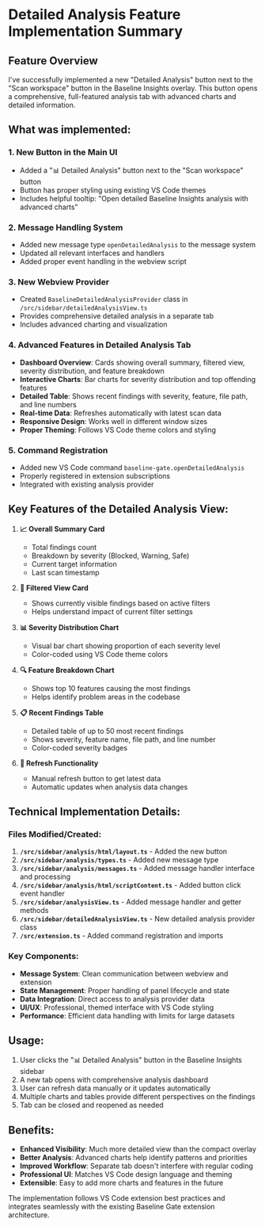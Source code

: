 # Detailed Analysis Feature Implementation Summary

## Feature Overview
I've successfully implemented a new "Detailed Analysis" button next to the "Scan workspace" button in the Baseline Insights overlay. This button opens a comprehensive, full-featured analysis tab with advanced charts and detailed information.

## What was implemented:

### 1. New Button in the Main UI
- Added a "📊 Detailed Analysis" button next to the "Scan workspace" button
- Button has proper styling using existing VS Code themes
- Includes helpful tooltip: "Open detailed Baseline Insights analysis with advanced charts"

### 2. Message Handling System
- Added new message type `openDetailedAnalysis` to the message system
- Updated all relevant interfaces and handlers
- Added proper event handling in the webview script

### 3. New Webview Provider
- Created `BaselineDetailedAnalysisProvider` class in `/src/sidebar/detailedAnalysisView.ts`
- Provides comprehensive detailed analysis in a separate tab
- Includes advanced charting and visualization

### 4. Advanced Features in Detailed Analysis Tab
- **Dashboard Overview**: Cards showing overall summary, filtered view, severity distribution, and feature breakdown
- **Interactive Charts**: Bar charts for severity distribution and top offending features
- **Detailed Table**: Shows recent findings with severity, feature, file path, and line numbers
- **Real-time Data**: Refreshes automatically with latest scan data
- **Responsive Design**: Works well in different window sizes
- **Proper Theming**: Follows VS Code theme colors and styling

### 5. Command Registration
- Added new VS Code command `baseline-gate.openDetailedAnalysis`
- Properly registered in extension subscriptions
- Integrated with existing analysis provider

## Key Features of the Detailed Analysis View:

1. **📈 Overall Summary Card**
   - Total findings count
   - Breakdown by severity (Blocked, Warning, Safe)
   - Current target information
   - Last scan timestamp

2. **🎯 Filtered View Card**
   - Shows currently visible findings based on active filters
   - Helps understand impact of current filter settings

3. **📊 Severity Distribution Chart**
   - Visual bar chart showing proportion of each severity level
   - Color-coded using VS Code theme colors

4. **🔍 Feature Breakdown Chart**
   - Shows top 10 features causing the most findings
   - Helps identify problem areas in the codebase

5. **📋 Recent Findings Table**
   - Detailed table of up to 50 most recent findings
   - Shows severity, feature name, file path, and line number
   - Color-coded severity badges

6. **🔄 Refresh Functionality**
   - Manual refresh button to get latest data
   - Automatic updates when analysis data changes

## Technical Implementation Details:

### Files Modified/Created:
1. **`/src/sidebar/analysis/html/layout.ts`** - Added the new button
2. **`/src/sidebar/analysis/types.ts`** - Added new message type
3. **`/src/sidebar/analysis/messages.ts`** - Added message handler interface and processing
4. **`/src/sidebar/analysis/html/scriptContent.ts`** - Added button click event handler
5. **`/src/sidebar/analysisView.ts`** - Added message handler and getter methods
6. **`/src/sidebar/detailedAnalysisView.ts`** - New detailed analysis provider class
7. **`/src/extension.ts`** - Added command registration and imports

### Key Components:
- **Message System**: Clean communication between webview and extension
- **State Management**: Proper handling of panel lifecycle and state
- **Data Integration**: Direct access to analysis provider data
- **UI/UX**: Professional, themed interface with VS Code styling
- **Performance**: Efficient data handling with limits for large datasets

## Usage:
1. User clicks the "📊 Detailed Analysis" button in the Baseline Insights sidebar
2. A new tab opens with comprehensive analysis dashboard
3. User can refresh data manually or it updates automatically
4. Multiple charts and tables provide different perspectives on the findings
5. Tab can be closed and reopened as needed

## Benefits:
- **Enhanced Visibility**: Much more detailed view than the compact overlay
- **Better Analysis**: Advanced charts help identify patterns and priorities
- **Improved Workflow**: Separate tab doesn't interfere with regular coding
- **Professional UI**: Matches VS Code design language and theming
- **Extensible**: Easy to add more charts and features in the future

The implementation follows VS Code extension best practices and integrates seamlessly with the existing Baseline Gate extension architecture.